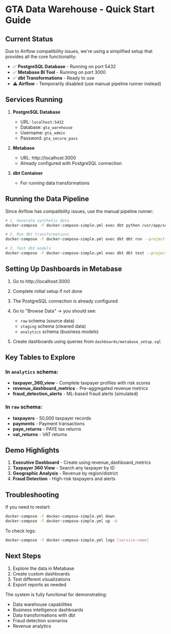 # GTA Data Warehouse - Quick Start Guide

## Current Status

Due to Airflow compatibility issues, we're using a simplified setup that provides all the core functionality:

- ✅ **PostgreSQL Database** - Running on port 5432
- ✅ **Metabase BI Tool** - Running on port 3000  
- ✅ **dbt Transformations** - Ready to use
- ⚠️ **Airflow** - Temporarily disabled (use manual pipeline runner instead)

## Services Running

1. **PostgreSQL Database**
   - URL: `localhost:5432`
   - Database: `gta_warehouse`
   - Username: `gta_admin`
   - Password: `gta_secure_pass`

2. **Metabase**
   - URL: http://localhost:3000
   - Already configured with PostgreSQL connection

3. **dbt Container**
   - For running data transformations

## Running the Data Pipeline

Since Airflow has compatibility issues, use the manual pipeline runner:

```bash
# 1. Generate synthetic data
docker-compose -f docker-compose-simple.yml exec dbt python /usr/app/scripts/generate_synthetic_data.py

# 2. Run dbt transformations
docker-compose -f docker-compose-simple.yml exec dbt dbt run --project-dir /usr/app/dbt/gta_demo --profiles-dir /usr/app/dbt

# 3. Test dbt models
docker-compose -f docker-compose-simple.yml exec dbt dbt test --project-dir /usr/app/dbt/gta_demo --profiles-dir /usr/app/dbt
```

## Setting Up Dashboards in Metabase

1. Go to http://localhost:3000
2. Complete initial setup if not done
3. The PostgreSQL connection is already configured
4. Go to "Browse Data" → you should see:
   - `raw` schema (source data)
   - `staging` schema (cleaned data)
   - `analytics` schema (business models)

5. Create dashboards using queries from `dashboards/metabase_setup.sql`

## Key Tables to Explore

### In `analytics` schema:
- **taxpayer_360_view** - Complete taxpayer profiles with risk scores
- **revenue_dashboard_metrics** - Pre-aggregated revenue metrics
- **fraud_detection_alerts** - ML-based fraud alerts (simulated)

### In `raw` schema:
- **taxpayers** - 50,000 taxpayer records
- **payments** - Payment transactions
- **paye_returns** - PAYE tax returns
- **vat_returns** - VAT returns

## Demo Highlights

1. **Executive Dashboard** - Create using revenue_dashboard_metrics
2. **Taxpayer 360 View** - Search any taxpayer by ID
3. **Geographic Analysis** - Revenue by region/district
4. **Fraud Detection** - High-risk taxpayers and alerts

## Troubleshooting

If you need to restart:
```bash
docker-compose -f docker-compose-simple.yml down
docker-compose -f docker-compose-simple.yml up -d
```

To check logs:
```bash
docker-compose -f docker-compose-simple.yml logs [service-name]
```

## Next Steps

1. Explore the data in Metabase
2. Create custom dashboards
3. Test different visualizations
4. Export reports as needed

The system is fully functional for demonstrating:
- Data warehouse capabilities
- Business intelligence dashboards
- Data transformations with dbt
- Fraud detection scenarios
- Revenue analytics